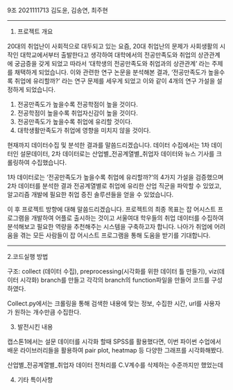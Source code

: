  9조 
2021111713 김도윤, 김송연, 최주현

----------------------------------------------------------
1. 프로젝트 개요 

20대의 취업난이 사회적으로 대두되고 있는 요즘, 20대 취업난의 문제가 사회생활의 시작인 대학교에서부터 출발한다고 생각하여 대학에서의 전공만족도와 취업의 상관관계에 궁금증을 갖게 되었고 따라서  ‘대학생의 전공만족도와 취업과의 상관관계’ 라는 주제를 채택하게 되었습니다. 
이와 관련한 연구 논문을 분석해본 결과, 
‘전공만족도가 높을수록 취업에 유리할까?’ 라는 연구 문제를 세우게 되었고 이와 같이 4개의 연구 가설을 설정하게 되었습니다. 

  1. 전공만족도가 높을수록 전공학점이 높을 것이다.
  2. 전공학점이 높을수록 취업자신감이 높을 것이다.
  3. 전공만족도가 높을수록 취업에 유리할 것이다.
  4. 대학생활만족도가 취업에 영향을 미치지 않을 것이다.


현재까지 데이터수집 및 분석한 결과를 말씀드리겠습니다.
데이터 수집에서는 1차 데이터인 설문데이터, 2차 데이터로는 산업별_전공계열별_취업자 데이터와 뉴스 기사를 크롤링하여 수집했습니다.

1차 데이터로는 ‘전공만족도가 높을수록 취업에 유리할까?’의 4가지 가설을 검증했으며
2차 데이터를 분석한 결과 전공계열별로 취업에 유리한 산업 직군을 파악할 수 있었고, 알고리즘 개발에 필요한 취업 증진 솔루션들을 얻을 수 있었습니다. 

이 후 프로젝트 방향에 대해 말씀드리겠습니다.
프로젝트의 최종 목표는 잡 어시스트 프로그램을 개발하여 어플로 출시하는 것이고
서울여대 학우들의 취업 데이터를 수집하여 분석해보고 필요한 역량을 추천해주는 시스템을 구축하고자 합니다.
나아가 취업에 어려움을 겪는 모든 사람들이 잡 어시스트 프로그램을 통해 도움을 받기를 기대합니다.

-----------------------


2.코드실행 방법

구조: collect (데이터 수집), preprocessing(시각화를 위한 데이터 틀 만들기), viz(데이터 시각화) branch를 만들고 각각의 branch의 function파일을 만들어 코드를 구성하였다. 

Collect.py에서는 크롤링을 통해 검색한 내용에 맞는 정보, 수집한 시간, url를 사용자가 원하는 개수만큼 수집한다.




3. 발전시킨 내용

캡스톤1에서는 설문 데이터를 시각화 할때 SPSS를 활용했다면,
이번 파이썬 수업에서 배운 라이브러리들을 활용하여 pair plot, heatmap 등 다양한 그래프를 시각화해봤다. 

산업별_전공계열별_취업자 데이터 전처리를 C.V계수를 삭제하는 수준까지만 했었는데


4. 기타 특이사항

